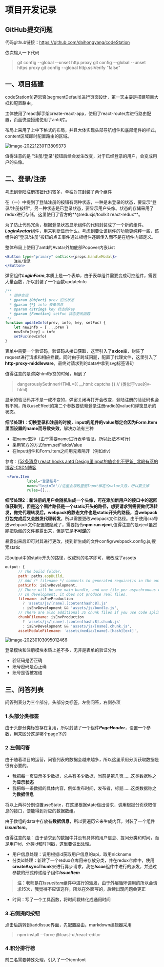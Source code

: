 # 项目开发记录

## GitHub提交问题

代码github链接：https://github.com/daihongyang/codeStation

依次输入一下代码

> git config --global --unset http.proxy 
> git config --global --unset https.proxy
> git config --global http.sslVerify "false"

## 一、项目搭建

codeStation仿造思否(segmentDefault)进行页面设计，第一天主要是搭建项目大框和配置路由。

主体使用了react脚手架create-react-app，使用了react-router库进行路由配置，页面快速搭建使用了antd库。

布局上采用了上中下格式的布局，并且大体实现头部导航组件和底部组件的样式，content区域即时配置路由的区域。

![image-20221230113809373](C:\Users\Random\AppData\Roaming\Typora\typora-user-images\image-20221230113809373.png)

值得注意的是 "注册/登录"按钮后续会发生改变，对于已经登录的用户，会变成用户的头像。

## 二、登录/注册

考虑到登陆注册按钮代码较多，单独对其封装了两个组件

在（一）中提到了登陆注册的按钮有两种状态，一种是未登录的状态，要显示”登录/注册按钮“，另一种状态是已登录状态，要显示用户头像。状态的存储采用了redux进行存储，这里使用了官方的**@reduxjs/toolkit react-redux**。

为了防止代码冗余，根据登录状态显示组件的代码封装成了一个新的组件。***LoginAvatar***组件，用来判断显示什么。考虑到要让该组件的功能更纯粹一些，该组件的”登录/注册“按钮的点击事件通过根组件逐层传入而不是在组件内部定义。

整体布局上使用了antd的Avatar外加底部Popover内嵌List

```jsx
<Button type="primary" onClick={props.handleModal}>
    注册/登录
</Button>
```

弹窗组件***LoginForm***,本质上是一个表单，由于表单组件需要变成可控组件，需要大量函数，所以封装了一个函数updateInfo

```jsx
/**
  * 组件实现
  * @param {Object} prev 旧的状态
  * @param {*} info 表单信息
  * @param {String} key 状态的key
  * @param {Function} setFuc 状态更改函数
 */
function updateInfo(prev, info, key, setFuc) {
    let newInfo = { ...prev }
    newInfo[key] = info
    setFuc(newInfo)
}
```

表单中需要一个验证码，验证码从接口获取，这里引入了**axios**库，封装了request进行请求和相应拦截。同时由于跨域问题，配置了代理文件，这里引入了**http-proxy-middleware**，最终对请求到的data中拿到svg标签语句

值得注意的是渲染html标签的时候，用到了

> dangerouslySetInnerHTML={{ __html: captcha }}            // (类似于vue的v-html)

显示的验证码并不是一成不变的，弹窗关闭再打开会改变，登陆注册的验证码也会有不同，所以useEffect的第二个参数要依赖登录注册radio的value和弹窗显示的状态。

**细节处理1：切换登录和注册的时候，input的组件的value绑定会因为Form.Item里面设置的name而导致失效**，解决办法有三种

* 把name去掉（由于需要name进行表单验证，所以此法不可行）
* 采用官方的方式form.setFieldsValue
* 在Input组件和Form.Item之间用元素隔开（例如div）

参考：[(52条消息) react hooks antd Design里input的值变化不更新_ 北岭有燕的博客-CSDN博客](https://blog.csdn.net/qq_41160739/article/details/120553454)

```jsx
 <Form.Item
          label="登录账号"
          name="loginId"//这里会导致里面Input绑定的value失效，所以要去掉
          rules={[...
```

**细节处理2：新注册的用户会随机生成一个头像，可在添加新用户的接口中的返回值获取到，但是这个图片路径是一个static开头的路径，想要请求到需要做代理转发，做完代理转发后，webpack的静态文件也是static开头的路径，当webpack打包完成后又会触发代理转发**。所以需要更改webpack文件路径。由于使用cra导致webpack文件配置被隐藏了，需要指令**npm run eject**,值得注意的是eject虽然能把隐藏的文件暴露出来，但是它是**不可逆**的

暴露出来后即可对其进行更改，找到新生成的文件config/webpack.config.js,搜索static

把output中的static开头的路径，改成别的名字即可，我改成了assets

```js
output: {
      // The build folder.
      path: paths.appBuild,
      // Add /* filename */ comments to generated require()s in the output.
      pathinfo: isEnvDevelopment,
      // There will be one main bundle, and one file per asynchronous chunk.
      // In development, it does not produce real files.
      filename: isEnvProduction
        ? 'assets/js/[name].[contenthash:8].js'
        : isEnvDevelopment && 'assets/js/bundle.js',
      // There are also additional JS chunk files if you use code splitting.
      chunkFilename: isEnvProduction
        ? 'assets/js/[name].[contenthash:8].chunk.js'
        : isEnvDevelopment && 'assets/js/[name].chunk.js',
      assetModuleFilename: 'assets/media/[name].[hash][ext]',
```



![image-20230103095012466](C:\Users\Random\AppData\Roaming\Typora\typora-user-images\image-20230103095012466.png)

登录模块和注册模块本质上差不多，无非是表单的验证分为

* 验证码是否正确
* 账号密码是否正确
* 账号是否被冻结

## 三、问答列表

问答列表分为三个部分，头部分类标签，左侧问答，右侧杂项

### 1.头部分类标签

由于头部分类标签存在复用，所以封装了一个组件***PageHeader***，设置一个参数，用来区分这是哪个page下的



### 2.左侧问答

由于随着项目的运营，问答列表的数据会越来越多，所以这里采用分页获取数据是很有必要的。

* 我把每一页显示多少数据，总共有多少数据，当前是第几页......这类数据称之为**显示状态**
* 我把每一条数据的具体内容，例如发布时间，发布者，标题......这类数据称之为**数据信息**

将以上两种分别设置useState，在这里根据state做出请求，调用根据分页获取信息的接口，便能得到对应的数据数组。

由于数组的data中存放有**数据信息**，所以要遍历它来生成内容。封装了一个组件***IssueItem***。

值得注意的是：由于请求到的数据中并没有具体的用户信息、提问分类和时间，而是用户id、分类id和时间戳，这里要做出处理。

* 用户信息处理：调用根据id获取用户信息的api，取用nickname
* 分类id处理：新建了一个redux仓库用来存放分类，并在redux仓库中，使用**createAsyncThunk**来进行异步请求，我在***Issue***组件中进行的派发，并通过参数的形式传递给子组件***IssueItem***

> **注：老师是在*IssueItem*组件中进行的派发，由于外层循环调用的所以会请求15次，我觉得不应该这样，所以在外面写的，后续出现问题会更正**

* 时间：写了一个工具函数，将时间戳转化成通用时间

### 3.右侧提问按钮

点击后跳转到/addIssue界面，先配置路由，markdown编辑器采用

> npm install --force @toast-ui/react-editor 

### 4.积分排行榜

前三名需要特殊处理，引入了一个iconfont
